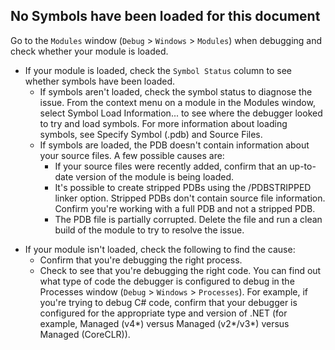 ## No Symbols have been loaded for this document
Go to the ```Modules``` window (```Debug``` > ```Windows``` > ```Modules```) when debugging and check whether your module is loaded.

- If your module is loaded, check the ```Symbol Status``` column to see whether symbols have been loaded.
    - If symbols aren't loaded, check the symbol status to diagnose the issue. From the context menu on a module in the Modules window, select Symbol Load Information... to see where the debugger looked to try and load symbols. For more information about loading symbols, see Specify Symbol (.pdb) and Source Files.
    - If symbols are loaded, the PDB doesn't contain information about your source files. A few possible causes are:
        - If your source files were recently added, confirm that an up-to-date version of the module is being loaded.
        - It's possible to create stripped PDBs using the /PDBSTRIPPED linker option. Stripped PDBs don't contain source file information. Confirm you're working with a full PDB and not a stripped PDB.
        - The PDB file is partially corrupted. Delete the file and run a clean build of the module to try to resolve the issue.
* If your module isn't loaded, check the following to find the cause:
    - Confirm that you're debugging the right process.
    - Check to see that you're debugging the right code. You can find out what type of code the debugger is configured to debug in the Processes window (```Debug``` > ```Windows``` > ```Processes```). For example, if you're trying to debug C# code, confirm that your debugger is configured for the appropriate type and version of .NET (for example, Managed (v4*) versus Managed (v2*/v3*) versus Managed (CoreCLR)).